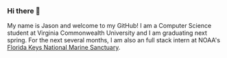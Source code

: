 ### Hi there 👋

My name is Jason and welcome to my GitHub! I am a Computer Science student at Virginia Commonwealth University and I am graduating next spring. For the next several months, I am also an full stack intern at NOAA's [Florida Keys National Marine Sanctuary](https://floridakeys.noaa.gov/welcome.html).
